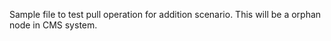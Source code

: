 Sample file to test pull operation for addition scenario. This will be a orphan node in CMS system.
